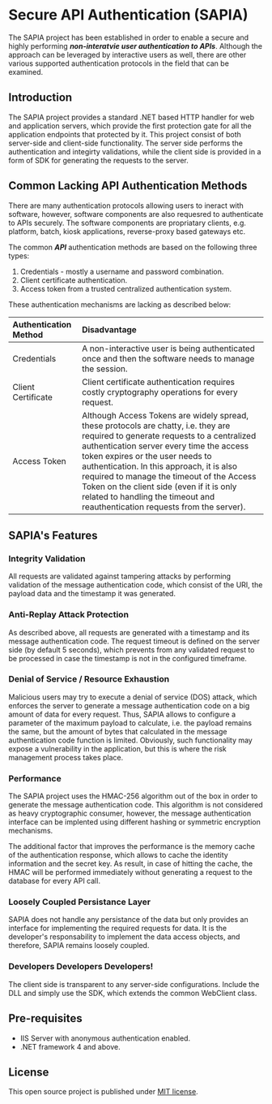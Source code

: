 # Secure API Authentication (SAPIA)

The SAPIA project has been established in order to enable a secure and highly performing ***non-interatvie user authentication to APIs***. Although the approach can be leveraged by interactive users as well, there are other various supported authentication protocols in the field that can be examined. 

## Introduction
The SAPIA project provides a standard .NET based HTTP handler for web and application servers, which provide the first protection gate for all the application endpoints that protected by it. 
This project consist of both server-side and client-side functionality. The server side performs the authentication and integirty validations, while the client side is provided in a form of SDK for generating the requests to the server.

## Common Lacking API Authentication Methods
There are many authentication protocols allowing users to ineract with software, however, software components are also requesred to authenticate to APIs securely. The software components are propriatary clients, e.g. platform, batch, kiosk applications, reverse-proxy based gateways etc.

The common ***API*** authentication methods are based on the following three types:

1. Credentials - mostly a username and password combination. 
2. Client certificate authentication.
3. Access token from a trusted centralized authentication system.

These authentication mechanisms are lacking as described below:

| Authentication Method  | Disadvantage  |
|:---------------------- |:--------------|
| Credentials            | A non-interactive user is being authenticated once and then the software needs to manage the session.|
| Client Certificate     | Client certificate authentication requires costly cryptography operations for every request.|
| Access Token           | Although Access Tokens are widely spread, these protocols are chatty, i.e. they are required to generate requests to a centralized authentication server every time the access token expires or the user needs to authentication. In this approach, it is also required to manage the timeout of the Access Token on the client side (even if it is only related to handling the timeout and reauthentication requests from the server).|

## SAPIA's Features

### Integrity Validation
All requests are validated against tampering attacks by performing validation of the message authentication code, which consist of the URI, the payload data and the timestamp it was generated. 

### Anti-Replay Attack Protection
As described above, all requests are generated with a timestamp and its message authentication code. The request timeout is defined on the server side (by default 5 seconds), which prevents from any validated request to be processed in case the timestamp is not in the configured timeframe. 

### Denial of Service / Resource Exhaustion
Malicious users may try to execute a denial of service (DOS) attack, which enforces the server to generate a message authentication code on a big amount of data for every request. Thus, SAPIA allows to configure a parameter of the maximum payload to calculate, i.e. the payload remains the same, but the amount of bytes that calculated in the message authentication code function is limited.
Obviously, such functionality may expose a vulnerability in the application, but this is where the risk management process takes place.

### Performance
The SAPIA project uses the HMAC-256 algorithm out of the box in order to generate the message authentication code. This algorithm is not considered as heavy cryptographic consumer, however, the message authentication interface can be implented using different hashing or symmetric encryption mechanisms.

The additional factor that improves the performance is the memory cache of the authentication response, which allows to cache the identity information and the secret key. As result, in case of hitting the cache, the HMAC will be performed immediately without generating a request to the database for every API call.

### Loosely Coupled Persistance Layer
SAPIA does not handle any persistance of the data but only provides an interface for implementing the required requests for data. It is the developer's responsability to implement the data access objects, and therefore, SAPIA remains loosely coupled. 

### Developers Developers Developers!
The client side is transparent to any server-side configurations. Include the DLL and simply use the SDK, which extends the common WebClient class.

## Pre-requisites
* IIS Server with anonymous authentication enabled.
* .NET framework 4 and above.

## License
This open source project is published under [MIT license](https://github.com/valtmanir/SAPIA/blob/master/LICENSE).
